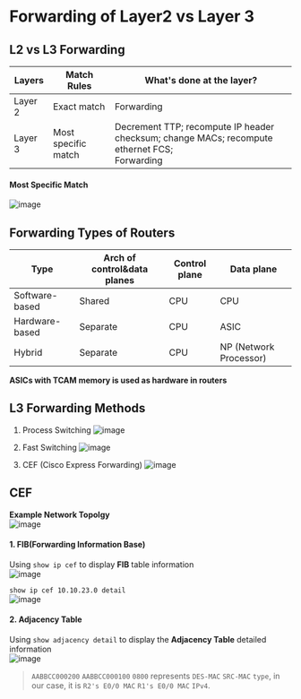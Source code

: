 # Forwarding of Layer2 vs Layer 3

## L2 vs L3 Forwarding
 Layers | Match Rules         | What's done at the layer? |
--------|---------------------|---------------------------|
Layer 2 | Exact match         | Forwarding                |
Layer 3 | Most specific match | Decrement TTP; recompute IP header checksum; change MACs; recompute ethernet FCS; </br> Forwarding | 

#### Most Specific Match
![image](https://github.com/user-attachments/assets/012ee54b-dc89-4bd3-934b-618bd1da5fe1)


## Forwarding Types of Routers
Type           | Arch of control&data planes | Control plane | Data plane |
---------------|-----------------------------|---------------|------------|
Software-based | Shared                      | CPU           | CPU        |
Hardware-based | Separate                    | CPU           | ASIC       |
Hybrid         | Separate                    | CPU           | NP (Network Processor) |

**ASICs with TCAM memory is used as hardware in routers**

## L3 Forwarding Methods

1. Process Switching
![image](https://github.com/user-attachments/assets/c96b6d4b-2adc-44ac-8bd9-e803c8e11598)

2. Fast Switching
![image](https://github.com/user-attachments/assets/3239bf67-f40f-4582-87a2-e576b8fd1cfd)

3. CEF (Cisco Express Forwarding)
![image](https://github.com/user-attachments/assets/a9a3aba1-3f99-41ca-8b83-a9a3a82454ee)


## CEF
**Example Network Topolgy**  
![image](https://github.com/user-attachments/assets/d1095427-14a5-4378-8da6-1dc11f26f36c)

#### 1. FIB(Forwarding Information Base)
Using `show ip cef` to display **FIB** table information  
![image](https://github.com/user-attachments/assets/b725ac1d-b3fb-4677-8fdc-898f9f71253a)

`show ip cef 10.10.23.0 detail`  
![image](https://github.com/user-attachments/assets/adf1ab15-4697-4670-b424-f0f296640171)

#### 2. Adjacency Table
Using `show adjacency detail` to display the **Adjacency Table** detailed information  
![image](https://github.com/user-attachments/assets/52be617a-f021-442c-8a16-12dc44300fa4)
> `AABBCC000200` `AABBCC000100` `0800` represents `DES-MAC` `SRC-MAC` `type`, in our case, it is `R2's E0/0 MAC` `R1's E0/0 MAC` `IPv4`.
